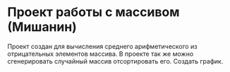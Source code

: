 # Проект работы с массивом (Мишанин)
Проект создан для вычисления среднего арифметического из отрицательных элементов массива. 
В проекте так же можно сгенерировать случайный массив отсортировать  его.
Создать график.
